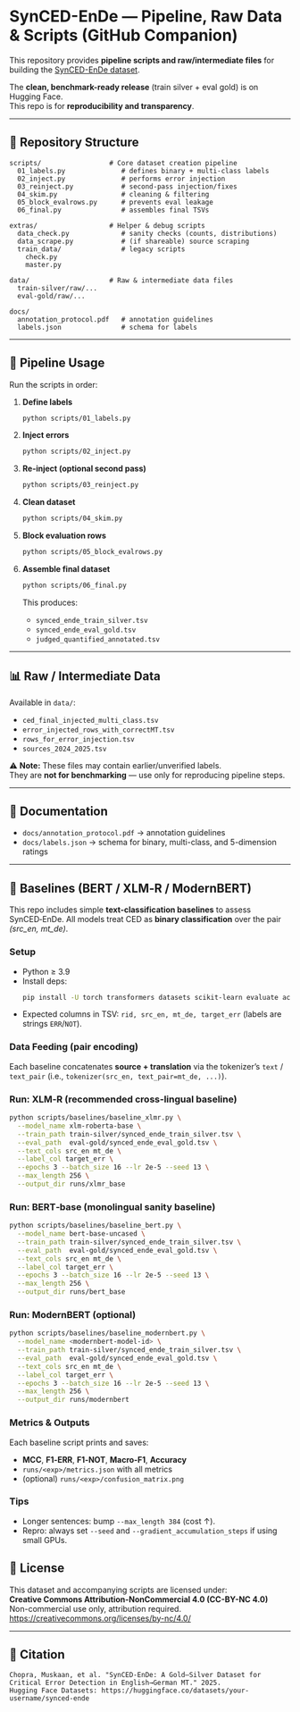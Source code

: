 # SynCED-EnDe — Pipeline, Raw Data & Scripts (GitHub Companion)

This repository provides **pipeline scripts and raw/intermediate files** for building the
[SynCED-EnDe dataset](https://huggingface.co/datasets/your-username/synced-ende).

The **clean, benchmark-ready release** (train silver + eval gold) is on Hugging Face.  
This repo is for **reproducibility and transparency**.

---

## 📂 Repository Structure

```
scripts/                 # Core dataset creation pipeline
  01_labels.py              # defines binary + multi-class labels
  02_inject.py              # performs error injection
  03_reinject.py            # second-pass injection/fixes
  04_skim.py                # cleaning & filtering
  05_block_evalrows.py      # prevents eval leakage
  06_final.py               # assembles final TSVs

extras/                  # Helper & debug scripts
  data_check.py             # sanity checks (counts, distributions)
  data_scrape.py            # (if shareable) source scraping
  train_data/               # legacy scripts
    check.py
    master.py

data/                    # Raw & intermediate data files
  train-silver/raw/...
  eval-gold/raw/...

docs/
  annotation_protocol.pdf   # annotation guidelines
  labels.json               # schema for labels
```

---

## 🚀 Pipeline Usage

Run the scripts in order:

1. **Define labels**
   ```bash
   python scripts/01_labels.py
   ```

2. **Inject errors**
   ```bash
   python scripts/02_inject.py
   ```

3. **Re-inject (optional second pass)**
   ```bash
   python scripts/03_reinject.py
   ```

4. **Clean dataset**
   ```bash
   python scripts/04_skim.py
   ```

5. **Block evaluation rows**
   ```bash
   python scripts/05_block_evalrows.py
   ```

6. **Assemble final dataset**
   ```bash
   python scripts/06_final.py
   ```
   This produces:
   - `synced_ende_train_silver.tsv`
   - `synced_ende_eval_gold.tsv`
   - `judged_quantified_annotated.tsv`

---

## 📊 Raw / Intermediate Data

Available in `data/`:
- `ced_final_injected_multi_class.tsv`
- `error_injected_rows_with_correctMT.tsv`
- `rows_for_error_injection.tsv`
- `sources_2024_2025.tsv`

⚠️ **Note:** These files may contain earlier/unverified labels.  
They are **not for benchmarking** — use only for reproducing pipeline steps.

---

## 📘 Documentation
- `docs/annotation_protocol.pdf` → annotation guidelines  
- `docs/labels.json` → schema for binary, multi-class, and 5-dimension ratings  

---

## 🧪 Baselines (BERT / XLM‑R / ModernBERT)

This repo includes simple **text-classification baselines** to assess SynCED‑EnDe.
All models treat CED as **binary classification** over the pair *(src_en, mt_de)*.

### Setup
- Python ≥ 3.9
- Install deps:
  ```bash
  pip install -U torch transformers datasets scikit-learn evaluate accelerate
  ```
- Expected columns in TSV: `rid, src_en, mt_de, target_err` (labels are strings `ERR`/`NOT`).

### Data Feeding (pair encoding)
Each baseline concatenates **source + translation** via the tokenizer’s
`text` / `text_pair` (i.e., `tokenizer(src_en, text_pair=mt_de, ...)`).

### Run: XLM‑R (recommended cross‑lingual baseline)
```bash
python scripts/baselines/baseline_xlmr.py \
  --model_name xlm-roberta-base \
  --train_path train-silver/synced_ende_train_silver.tsv \
  --eval_path  eval-gold/synced_ende_eval_gold.tsv \
  --text_cols src_en mt_de \
  --label_col target_err \
  --epochs 3 --batch_size 16 --lr 2e-5 --seed 13 \
  --max_length 256 \
  --output_dir runs/xlmr_base
```

### Run: BERT‑base (monolingual sanity baseline)
```bash
python scripts/baselines/baseline_bert.py \
  --model_name bert-base-uncased \
  --train_path train-silver/synced_ende_train_silver.tsv \
  --eval_path  eval-gold/synced_ende_eval_gold.tsv \
  --text_cols src_en mt_de \
  --label_col target_err \
  --epochs 3 --batch_size 16 --lr 2e-5 --seed 13 \
  --max_length 256 \
  --output_dir runs/bert_base
```

### Run: ModernBERT (optional)
```bash
python scripts/baselines/baseline_modernbert.py \
  --model_name <modernbert-model-id> \
  --train_path train-silver/synced_ende_train_silver.tsv \
  --eval_path  eval-gold/synced_ende_eval_gold.tsv \
  --text_cols src_en mt_de \
  --label_col target_err \
  --epochs 3 --batch_size 16 --lr 2e-5 --seed 13 \
  --max_length 256 \
  --output_dir runs/modernbert
```

### Metrics & Outputs
Each baseline script prints and saves:
- **MCC**, **F1‑ERR**, **F1‑NOT**, **Macro‑F1**, **Accuracy**
- `runs/<exp>/metrics.json` with all metrics
- (optional) `runs/<exp>/confusion_matrix.png`

### Tips
- Longer sentences: bump `--max_length 384` (cost ↑). 
- Repro: always set `--seed` and `--gradient_accumulation_steps` if using small GPUs.

## 📜 License
This dataset and accompanying scripts are licensed under:  
**Creative Commons Attribution-NonCommercial 4.0 (CC-BY-NC 4.0)**  
Non-commercial use only, attribution required.  
<https://creativecommons.org/licenses/by-nc/4.0/>

---

## 📖 Citation
```
Chopra, Muskaan, et al. "SynCED-EnDe: A Gold–Silver Dataset for Critical Error Detection in English→German MT." 2025.
Hugging Face Datasets: https://huggingface.co/datasets/your-username/synced-ende
